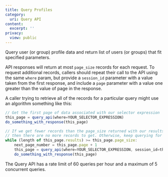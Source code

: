 ```yaml
---
title: Query Profiles
category:
  uri: Query API
content:
  excerpt: ''
privacy:
  view: public
---
```

Query user (or group) profile data and return list of users (or groups) that fit specified parameters.

API responses will return at most `page_size` records for each request. To request additional records, callers should repeat their call to the API using the same `where` param, but provide a `session_id` parameter with a value taken from the first response, and include a `page` parameter with a value one greater than the value of page in the response.

A caller trying to retrieve all of the records for a particular query might use an algorithm something like this:

```javascript
// Get the first page of data associated with our selector expression
this_page = query_api(where=YOUR_SELECTOR_EXPRESSION)
do_something_with_response(this_page)

// If we get fewer records than the page_size returned with our results,
// then there are no more records to get. Otherwise, keep querying for additional pages.
while (length of this_page.results) >= this_page.page_size:
    next_page_number = this_page.page + 1
    this_page = query_api(where=YOUR_SELECTOR_EXPRESSION, session_id=this_page.session_id, page=next_page_number)
    do_something_with_response(this_page)
```

The Query API has a rate limit of 60 queries per hour and a maximum of 5 concurrent queries.
